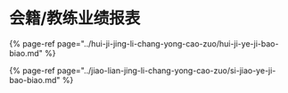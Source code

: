 # 会籍/教练业绩报表

{% page-ref page="../hui-ji-jing-li-chang-yong-cao-zuo/hui-ji-ye-ji-bao-biao.md" %}

{% page-ref page="../jiao-lian-jing-li-chang-yong-cao-zuo/si-jiao-ye-ji-bao-biao.md" %}

